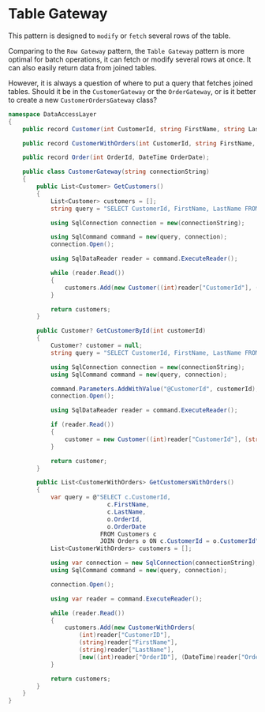 # Table Gateway

This pattern is designed to `modify` or `fetch` several rows of the table.

Comparing to the `Row Gateway` pattern, the `Table Gateway` pattern is more optimal for batch operations, it can fetch or modify several rows at once. It can also easily return data from joined tables.

However, it is always a question of where to put a query that fetches joined tables. Should it be in the `CustomerGateway` or the `OrderGateway`, or is it better to create a new `CustomerOrdersGateway` class?


```csharp
namespace DataAccessLayer
{
    public record Customer(int CustomerId, string FirstName, string LastName);

    public record CustomerWithOrders(int CustomerId, string FirstName, string LastName, List<Order> Orders);

    public record Order(int OrderId, DateTime OrderDate);

    public class CustomerGateway(string connectionString)
    {
        public List<Customer> GetCustomers()
        {
            List<Customer> customers = [];
            string query = "SELECT CustomerId, FirstName, LastName FROM Customers";

            using SqlConnection connection = new(connectionString);

            using SqlCommand command = new(query, connection);
            connection.Open();

            using SqlDataReader reader = command.ExecuteReader();

            while (reader.Read())
            {
                customers.Add(new Customer((int)reader["CustomerId"], (string)reader["FirstName"], (string)reader["LastName"]));
            }

            return customers;
        }

        public Customer? GetCustomerById(int customerId)
        {
            Customer? customer = null;
            string query = "SELECT CustomerId, FirstName, LastName FROM Customers WHERE CustomerId = @CustomerID";

            using SqlConnection connection = new(connectionString);
            using SqlCommand command = new(query, connection);

            command.Parameters.AddWithValue("@CustomerId", customerId);
            connection.Open();

            using SqlDataReader reader = command.ExecuteReader();

            if (reader.Read())
            {
                customer = new Customer((int)reader["CustomerId"], (string)reader["FirstName"], (string)reader["LastName"]);
            }

            return customer;
        }

        public List<CustomerWithOrders> GetCustomersWithOrders()
        {
            var query = @"SELECT c.CustomerId, 
                            c.FirstName, 
                            c.LastName, 
                            o.OrderId, 
                            o.OrderDate 
                          FROM Customers c 
                          JOIN Orders o ON c.CustomerId = o.CustomerId";
            List<CustomerWithOrders> customers = [];

            using var connection = new SqlConnection(connectionString);
            using SqlCommand command = new(query, connection);

            connection.Open();

            using var reader = command.ExecuteReader();

            while (reader.Read())
            {
                customers.Add(new CustomerWithOrders(
                    (int)reader["CustomerID"],
                    (string)reader["FirstName"],
                    (string)reader["LastName"],
                    [new((int)reader["OrderID"], (DateTime)reader["OrderDate"])]));
            }

            return customers;
        }
    }
}
```